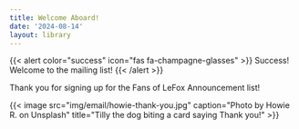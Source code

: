 ```yaml
---
title: Welcome Aboard!
date: '2024-08-14'
layout: library
---
```


{{< alert color="success" icon="fas fa-champagne-glasses" >}}
    Success! Welcome to the mailing list!
{{< /alert >}}

Thank you for signing up for the Fans of LeFox Announcement list!

{{< image src="img/email/howie-thank-you.jpg" caption="Photo by Howie R. on Unsplash" title="Tilly the dog biting a card saying Thank you!" >}}
